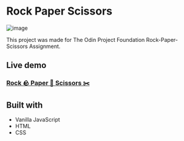 # Rock Paper Scissors
![image](https://user-images.githubusercontent.com/9148855/200704450-bf304109-354c-49df-8f6f-9087cda8b0a7.png)

This project was made for The Odin Project Foundation Rock-Paper-Scissors Assignment.

## Live demo
### [Rock 🪨 Paper 📃 Scissors ✂️](https://edwardsavin.github.io/rock-paper-scissors/)

## Built with

* Vanilla JavaScript
* HTML
* CSS
